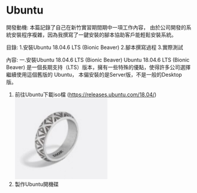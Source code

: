 # Ubuntu

開發動機:
本篇記錄了自己在新竹實習期間期中一項工作內容，
由於公司開發的系統安裝程序複雜，因為我撰寫了一鍵安裝的腳本協助客戶能輕鬆安裝系統。

目錄:
1.安裝Ubuntu 18.04.6 LTS (Bionic Beaver)
2.腳本撰寫過程
3.實際測試

內容:
一.安裝Ubuntu 18.04.6 LTS (Bionic Beaver)
  Ubuntu 18.04.6 LTS (Bionic Beaver) 是一個長期支持（LTS）版本，擁有一些特殊的優點，使得許多公司選擇繼續使用這個舊版的 Ubuntu，
  本偏安裝的是Server版，不是一般的Desktop版。

  1. 前往Ubuntu下載iso檔 (https://releases.ubuntu.com/18.04/)
     ![示例圖片](readme%20image/圖片1.png)
  3. 製作Ubuntu開機碟
  

